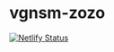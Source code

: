 # vgnsm-zozo

[![Netlify Status](https://api.netlify.com/api/v1/badges/2a5c0725-1bdc-4f5e-8696-fefa7e6cd6d1/deploy-status)](https://app.netlify.com/sites/elegant-wiles-5ad52c/deploys)

